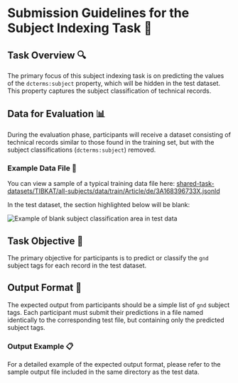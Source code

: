 # Submission Guidelines for the Subject Indexing Task 📄

## Task Overview 🔍

The primary focus of this subject indexing task is on predicting the values of the `dcterms:subject` property, which will be hidden in the test dataset. This property captures the subject classification of technical records.

## Data for Evaluation 📊

During the evaluation phase, participants will receive a dataset consisting of technical records similar to those found in the training set, but with the subject classifications (`dcterms:subject`) removed. 

### Example Data File 📝

You can view a sample of a typical training data file here:
[shared-task-datasets/TIBKAT/all-subjects/data/train/Article/de/3A168396733X.jsonld](https://github.com/jd-coderepos/llms4subjects/blob/main/shared-task-datasets/TIBKAT/all-subjects/data/train/Article/de/3A168396733X.jsonld)

In the test dataset, the section highlighted below will be blank:

![Example of blank subject classification area in test data](https://github.com/jd-coderepos/llms4subjects/blob/main/img/classification-target.png)

## Task Objective 🎯

The primary objective for participants is to predict or classify the `gnd` subject tags for each record in the test dataset.

## Output Format 📑

The expected output from participants should be a simple list of `gnd` subject tags. Each participant must submit their predictions in a file named identically to the corresponding test file, but containing only the predicted subject tags.

### Output Example 📋

For a detailed example of the expected output format, please refer to the sample output file included in the same directory as the test data.
